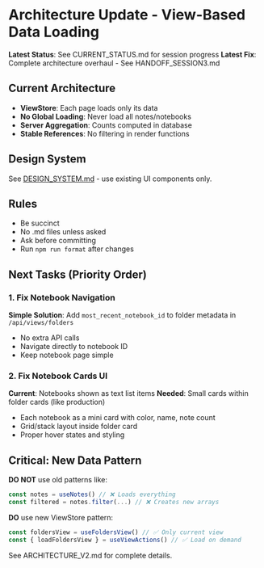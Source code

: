# Architecture Update - View-Based Data Loading

**Latest Status**: See CURRENT_STATUS.md for session progress
**Latest Fix**: Complete architecture overhaul - See HANDOFF_SESSION3.md

## Current Architecture

- **ViewStore**: Each page loads only its data
- **No Global Loading**: Never load all notes/notebooks
- **Server Aggregation**: Counts computed in database
- **Stable References**: No filtering in render functions

## Design System

See [DESIGN_SYSTEM.md](./DESIGN_SYSTEM.md) - use existing UI components only.

## Rules

- Be succinct
- No .md files unless asked
- Ask before committing
- Run `npm run format` after changes

## Next Tasks (Priority Order)

### 1. Fix Notebook Navigation

**Simple Solution**: Add `most_recent_notebook_id` to folder metadata in `/api/views/folders`

- No extra API calls
- Navigate directly to notebook ID
- Keep notebook page simple

### 2. Fix Notebook Cards UI

**Current**: Notebooks shown as text list items
**Needed**: Small cards within folder cards (like production)

- Each notebook as a mini card with color, name, note count
- Grid/stack layout inside folder card
- Proper hover states and styling

## Critical: New Data Pattern

**DO NOT** use old patterns like:

```typescript
const notes = useNotes() // ❌ Loads everything
const filtered = notes.filter(...) // ❌ Creates new arrays
```

**DO** use new ViewStore pattern:

```typescript
const foldersView = useFoldersView() // ✅ Only current view
const { loadFoldersView } = useViewActions() // ✅ Load on demand
```

See ARCHITECTURE_V2.md for complete details.
